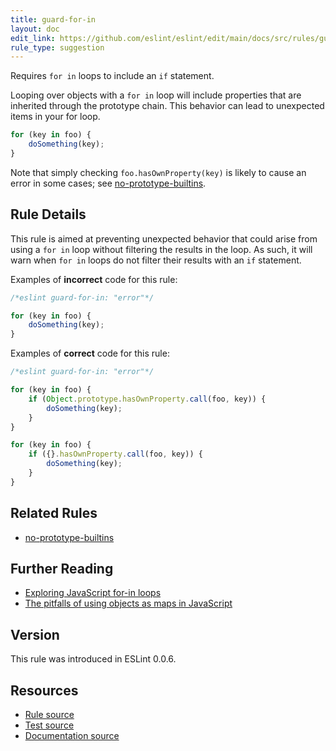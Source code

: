 ```yaml
---
title: guard-for-in
layout: doc
edit_link: https://github.com/eslint/eslint/edit/main/docs/src/rules/guard-for-in.md
rule_type: suggestion
---
```


Requires `for in` loops to include an `if` statement.

Looping over objects with a `for in` loop will include properties that are inherited through the prototype chain. This behavior can lead to unexpected items in your for loop.

```js
for (key in foo) {
    doSomething(key);
}
```

Note that simply checking `foo.hasOwnProperty(key)` is likely to cause an error in some cases; see [no-prototype-builtins](no-prototype-builtins).

## Rule Details

This rule is aimed at preventing unexpected behavior that could arise from using a `for in` loop without filtering the results in the loop. As such, it will warn when `for in` loops do not filter their results with an `if` statement.

Examples of **incorrect** code for this rule:

```js
/*eslint guard-for-in: "error"*/

for (key in foo) {
    doSomething(key);
}
```

Examples of **correct** code for this rule:

```js
/*eslint guard-for-in: "error"*/

for (key in foo) {
    if (Object.prototype.hasOwnProperty.call(foo, key)) {
        doSomething(key);
    }
}

for (key in foo) {
    if ({}.hasOwnProperty.call(foo, key)) {
        doSomething(key);
    }
}
```

## Related Rules

* [no-prototype-builtins](no-prototype-builtins)

## Further Reading

* [Exploring JavaScript for-in loops](https://javascriptweblog.wordpress.com/2011/01/04/exploring-javascript-for-in-loops/)
* [The pitfalls of using objects as maps in JavaScript](http://2ality.com/2012/01/objects-as-maps.html)

## Version

This rule was introduced in ESLint 0.0.6.

## Resources

* [Rule source](https://github.com/eslint/eslint/tree/HEAD/lib/rules/guard-for-in.js)
* [Test source](https://github.com/eslint/eslint/tree/HEAD/tests/lib/rules/guard-for-in.js)
* [Documentation source](https://github.com/eslint/eslint/tree/HEAD/docs/src/rules/guard-for-in.md)
